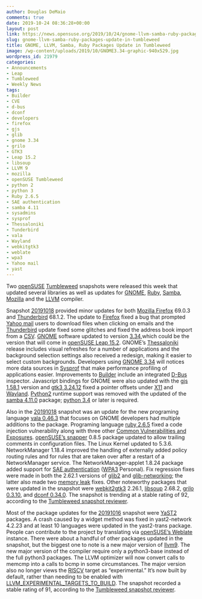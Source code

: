```yaml
---
author: Douglas DeMaio
comments: true
date: 2019-10-24 08:36:28+00:00
layout: post
link: https://news.opensuse.org/2019/10/24/gnome-llvm-samba-ruby-packages-update-in-tumbleweed/
slug: gnome-llvm-samba-ruby-packages-update-in-tumbleweed
title: GNOME, LLVM, Samba, Ruby Packages Update in Tumbleweed
image: /wp-content/uploads/2019/10/GNOME3.34-graphic-940x529.jpg
wordpress_id: 21979
categories:
- Announcements
- Leap
- Tumbleweed
- Weekly News
tags:
- Builder
- CVE
- d-bus
- dconf
- developers
- firefox
- gjs
- glib
- gnome 3.34
- grilo
- GTK3
- Leap 15.2
- libsoup
- LLVM 9
- mozilla
- openSUSE Tumbleweed
- python 2
- python 3
- Ruby 2.6.5
- SAE authentication
- samba 4.11
- sysadmins
- sysprof
- Thessaloniki
- Tunderbird
- vala
- Wayland
- webkitgtk3
- weblate
- wpa3
- Yahoo mail
- yast
---
```


Two [openSUSE](https://www.opensuse.org/) [Tumbleweed](https://en.opensuse.org/Portal:Tumbleweed) snapshots were released this week that updated several libraries as well as updates for [GNOME](https://www.gnome.org/), [Ruby](https://www.ruby-lang.org/en/), [Samba](https://www.samba.org/), [Mozilla](https://www.mozilla.org/en-US/) and the [LLVM](https://llvm.org/) compiler.

Snapshot [20191018](https://lists.opensuse.org/opensuse-factory/2019-10/msg00283.html) provided minor updates for both [Mozilla Firefox](https://www.mozilla.org/en-US/firefox/new/) 69.0.3 and [Thunderbird](https://www.thunderbird.net/) 68.1.2. The update to [Firefox](https://www.mozilla.org/en-US/firefox/new/) fixed a bug that prompted [Yahoo mail](https://mail.yahoo.com/) users to download files when clicking on emails and the [Thunderbird](https://www.thunderbird.net/) update fixed some glitches and fixed the address book import from a [CSV](https://en.wikipedia.org/wiki/Comma-separated_values). [GNOME](https://www.gnome.org/) software updated to version [3.34](https://www.gnome.org/news/2019/09/gnome-3-34-released/),which could be the version that will come in [openSUSE Leap 15.2](https://en.opensuse.org/openSUSE:Roadmap). GNOME’s [Thessaloniki](https://en.wikipedia.org/wiki/Thessaloniki) release includes visual refreshes for a number of applications and the background selection settings also received a redesign, making it easier to select custom backgrounds. Developers using [GNOME 3.34](https://www.gnome.org/news/2019/09/gnome-3-34-released/) will notices more data sources in [Sysprof](https://wiki.gnome.org/Apps/Sysprof) that make performance profiling of applications easier. Improvements to [Builder](https://wiki.gnome.org/Apps/Builder) include an integrated [D-Bus](https://en.wikipedia.org/wiki/D-Bus) inspector. Javascript bindings for GNOME were also updated with the [gjs 1.58.1](https://launchpad.net/ubuntu/eoan/armhf/gjs/1.58.1-1) version and [gtk3 3.24.12](//www.linuxfromscratch.org/blfs/view/svn/x/gtk3.html) fixed a pointer offsets under [X11](https://www.x.org/) and [Wayland](https://wayland.freedesktop.org/). [Python2](https://www.python.org/downloads/) runtime support was removed with the updated of the [samba 4.11.0](https://www.samba.org/samba/history/samba-4.11.0.html) package; [python 3.4](https://www.python.org/downloads/release/python-340/) or later is required.

Also in the [20191018](https://lists.opensuse.org/opensuse-factory/2019-10/msg00283.html) snapshot was an update for the new programing language [vala 0.46.3](//www.linuxfromscratch.org/blfs/view/svn/general/vala.html) that focuses on GNOME developers had multiple additions to the package. Programing language [ruby 2.6.5](https://www.ruby-lang.org/en/news/2019/10/01/ruby-2-6-5-released/) fixed a code injection vulnerability along with three other [Common Vulnerabilities and Exposures](https://en.wikipedia.org/wiki/Common_Vulnerabilities_and_Exposures). [openSUSE’s snapper](https://en.opensuse.org/openSUSE:Snapper_Tutorial) 0.8.5 package updated to allow trailing comments in configuration files. The Linux Kernel updated to 5.3.6. NetworkManager 1.18.4 improved the handling of externally added policy routing rules and for rules that are taken over after a restart of a NetworkManager service. The NetworkManager-applet 1.8.24 package added support for [SAE authentication](https://en.wikipedia.org/wiki/Simultaneous_Authentication_of_Equals) ([WPA3](https://en.wikipedia.org/wiki/Wi-Fi_Protected_Access#WPA3) Personal). Fix regression fixes were made in both the 2.62.1 versions of [glib2](https://developer.gnome.org/glib/) and [glib-networking](//www.linuxfromscratch.org/blfs/view/svn/basicnet/glib-networking.html); the latter also made two [memory leak](https://en.wikipedia.org/wiki/Memory_leak) fixes. Other noteworthy packages that were updated in the snapshot were [webkit2gtk3](https://webkitgtk.org/) 2.26.1, [libsoup](https://wiki.gnome.org/Projects/libsoup) 2.68.2, [grilo 0.3.10](//www.linuxfromscratch.org/blfs/view/svn/gnome/grilo.html), and [dconf 0.34.0](//www.linuxfromscratch.org/blfs/view/svn/gnome/dconf.html). The snapshot is trending at a stable rating of 92, according to the [Tumbleweed snapshot reviewer](//review.tumbleweed.boombatower.com/).

Most of the package updates for the [20191016](https://lists.opensuse.org/opensuse-factory/2019-10/msg00176.html) snapshot were [YaST2](https://yast.opensuse.org/) packages. A crash caused by a widget method was fixed in yast2-network 4.2.23 and at least 10 languages were updated in the yast2-trans package. People can contribute to the project by translating via [openSUSE’s Weblate](https://l10n.opensuse.org/) instance. There were about a handful of other packages updated in the snapshot, but the biggest one to note is a new major version of [llvm9](https://releases.llvm.org/9.0.0/docs/ReleaseNotes.html). The new major version of the compiler require only a python3-base instead of the full python3 packages. The LLVM optimizer will now convert calls to memcmp into a calls to bcmp in some circumstances. The major version also no longer views the [RISCV](https://en.wikipedia.org/wiki/RISC-V) target as “experimental.” It’s now built by default, rather than needing to be enabled with [LLVM_EXPERIMENTAL_TARGETS_TO_BUILD](https://stackoverflow.com/a/46908816/2487009). The snapshot recorded a stable rating of 91, according to the [Tumbleweed snapshot reviewer](//review.tumbleweed.boombatower.com/).
